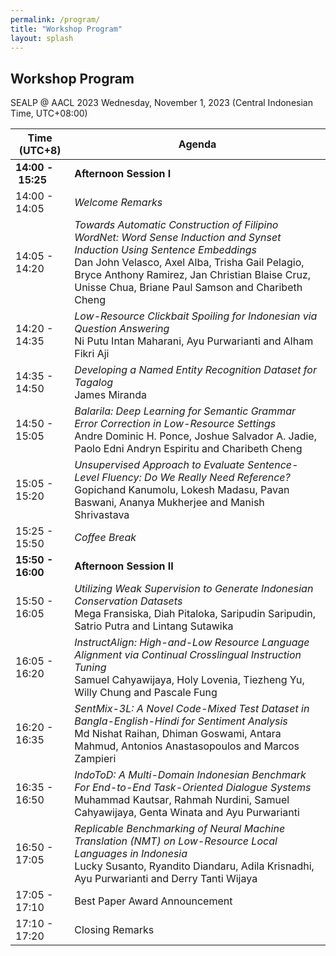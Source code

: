 ```yaml
---
permalink: /program/
title: "Workshop Program"
layout: splash
---
```


## Workshop Program

SEALP @ AACL 2023
Wednesday, November 1, 2023 (Central Indonesian Time, UTC+08:00)


| Time (UTC+8)     | Agenda                                                                                                                                   |
|------------------|--------------------------------------------------------------------------------------------------------------------------------------------------|
| **14:00&nbsp;-&nbsp;15:25**| **Afternoon Session I**                                                                                                                          |
| 14:00 - 14:05    | _Welcome Remarks_                                                                                                                                 |
| 14:05 - 14:20    | _Towards Automatic Construction of Filipino WordNet: Word Sense Induction and Synset Induction Using Sentence Embeddings_<br>Dan John Velasco, Axel Alba, Trisha Gail Pelagio, Bryce Anthony Ramirez, Jan Christian Blaise Cruz, Unisse Chua, Briane Paul Samson and Charibeth Cheng |
| 14:20 - 14:35    | _Low-Resource Clickbait Spoiling for Indonesian via Question Answering_<br>Ni Putu Intan Maharani, Ayu Purwarianti and Alham Fikri Aji   |
| 14:35 - 14:50    | _Developing a Named Entity Recognition Dataset for Tagalog_<br>James Miranda                                                           |
| 14:50 - 15:05    | _Balarila: Deep Learning for Semantic Grammar Error Correction in Low-Resource Settings_<br>Andre Dominic H. Ponce, Joshue Salvador A. Jadie, Paolo Edni Andryn Espiritu and Charibeth Cheng |
| 15:05 - 15:20    | _Unsupervised Approach to Evaluate Sentence-Level Fluency: Do We Really Need Reference?_<br>Gopichand Kanumolu, Lokesh Madasu, Pavan Baswani, Ananya Mukherjee and Manish Shrivastava |
| 15:25 - 15:50    | _Coffee Break_                                                                                                                                   |
| **15:50 - 16:00**| **Afternoon Session II**                                                                                                                        |
| 15:50 - 16:05    | _Utilizing Weak Supervision to Generate Indonesian Conservation Datasets_<br>Mega Fransiska, Diah Pitaloka, Saripudin Saripudin, Satrio Putra and Lintang Sutawika |
| 16:05 - 16:20    | _InstructAlign: High-and-Low Resource Language Alignment via Continual Crosslingual Instruction Tuning_<br>Samuel Cahyawijaya, Holy Lovenia, Tiezheng Yu, Willy Chung and Pascale Fung |
| 16:20 - 16:35    | _SentMix-3L: A Novel Code-Mixed Test Dataset in Bangla-English-Hindi for Sentiment Analysis_<br>Md Nishat Raihan, Dhiman Goswami, Antara Mahmud, Antonios Anastasopoulos and Marcos Zampieri |
| 16:35 - 16:50    | _IndoToD: A Multi-Domain Indonesian Benchmark For End-to-End Task-Oriented Dialogue Systems_<br>Muhammad Kautsar, Rahmah Nurdini, Samuel Cahyawijaya, Genta Winata and Ayu Purwarianti |
| 16:50 - 17:05    | _Replicable Benchmarking of Neural Machine Translation (NMT) on Low-Resource Local Languages in Indonesia_<br>Lucky Susanto, Ryandito Diandaru, Adila Krisnadhi, Ayu Purwarianti and Derry Tanti Wijaya |
| 17:05 - 17:10    | Best Paper Award Announcement                                                                                                                  |
| 17:10 - 17:20    | Closing Remarks                                                                                                                                |

